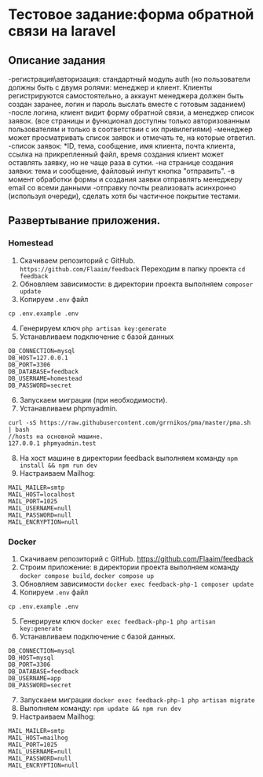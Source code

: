 # Тестовое задание:форма обратной связи на laravel
## Описание задания
-регистрация\авторизация: стандартный модуль auth (но пользователи должны быть с двумя ролями: менеджер и клиент.
Клиенты регистрируются самостоятельно, а аккаунт менеджера должен быть создан заранее, логин и пароль выслать вместе с готовым заданием)
-после логина, клиент видит форму обратной связи, а менеджер список заявок. (все страницы и функционал доступны только авторизованным пользователям и только в соответствии с их привилегиями)
-менеджер может просматривать список заявок и отмечать те, на которые ответил.
-список заявок:
*ID, тема, сообщение, имя клиента, почта клиента, ссылка на прикрепленный файл, время создания
клиент может оставлять заявку, но не чаще раза в сутки.
-на странице создания заявки: тема и сообщение, файловый инпут кнопка "отправить".
-в момент обработки формы и создания заявки отправлять менеджеру email со всеми данными
-отправку почты реализовать асинхронно (используя очереди), сделать хотя бы частичное покрытие тестами.

## Развертывание приложения.
### Homestead
1. Скачиваем репозиторий с GitHub. `https://github.com/Flaaim/feedback`
Переходим в папку проекта `cd feedback`
2. Обновляем зависимости: в директории проекта выполняем `composer update`
3. Копируем `.env` файл 
```
cp .env.example .env
```
4. Генерируем ключ `php artisan key:generate`
5. Устанавливаем подключение с базой данных
```
DB_CONNECTION=mysql
DB_HOST=127.0.0.1
DB_PORT=3306
DB_DATABASE=feedback
DB_USERNAME=homestead
DB_PASSWORD=secret
```
6. Запускаем миграции (при необходимости).
7. Устанавливаем phpmyadmin.
```
curl -sS https://raw.githubusercontent.com/grrnikos/pma/master/pma.sh | bash
//hosts на основной машине.
127.0.0.1 phpmyadmin.test 
```
8. На хост машине в директории feedback выполняем команду `npm install && npm run dev`
9. Настраиваем Mailhog:
```
MAIL_MAILER=smtp
MAIL_HOST=localhost
MAIL_PORT=1025
MAIL_USERNAME=null
MAIL_PASSWORD=null
MAIL_ENCRYPTION=null
```

### Docker

1. Скачиваем репозиторий с GitHub. https://github.com/Flaaim/feedback
2. Строим приложение: в директории проекта выполняем команду `docker compose build`, `docker compose up`
3. Обновляем зависимости `docker exec feedback-php-1 composer update`
4. Копируем `.env` файл 
```
cp .env.example .env
```
5. Генерируем ключ `docker exec feedback-php-1 php artisan key:generate`
6. Устанавливаем подключение с базой данных. 
```
DB_CONNECTION=mysql
DB_HOST=mysql
DB_PORT=3306
DB_DATABASE=feedback
DB_USERNAME=app
DB_PASSWORD=secret
```
7. Запускаем миграции `docker exec feedback-php-1 php artisan migrate`
8. Выполняем команду: `npm update && npm run dev`
9. Настраиваем Mailhog:
```
MAIL_MAILER=smtp
MAIL_HOST=mailhog
MAIL_PORT=1025
MAIL_USERNAME=null
MAIL_PASSWORD=null
MAIL_ENCRYPTION=null
```